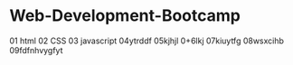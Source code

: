 # Web-Development-Bootcamp
01 html
02 CSS
03 javascript
04ytrddf
05kjhjl
0+6lkj
07kiuytfg
08wsxcihb
09fdfnhvygfyt
